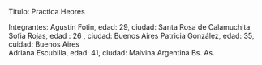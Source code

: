 Titulo: Practica Heores

Integrantes: 
Agustín Fotin, edad: 29, ciudad: Santa Rosa de Calamuchita
Sofia Rojas, edad : 26 , ciudad: Buenos Aires
Patricia González, edad: 35, cuidad: Buenos Aires  
Adriana Escubilla, edad: 41, ciudad: Malvina Argentina Bs. As.